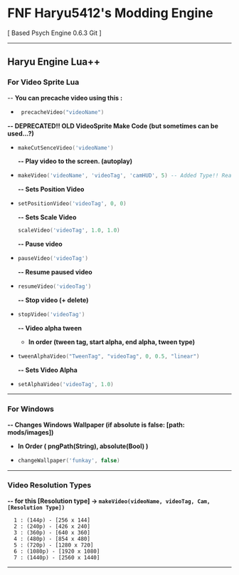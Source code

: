# FNF Haryu5412's Modding Engine

[ Based Psych Engine 0.6.3 Git ]

---

## Haryu Engine Lua++

### **For Video Sprite Lua**

   -- **You can precache video using this :**
   - ```lua
      precacheVideo("videoName")
      ```

  **-- DEPRECATED!! OLD VideoSprite Make Code (but sometimes can be used...?)**

- ```lua
  makeCutSenceVideo('videoName')
  ```

  **-- Play video to the screen. (autoplay)**

- ```lua
  makeVideo('videoName', 'videoTag', 'camHUD', 5) -- Added Type!! Read resolution types
  ```

  **-- Sets Position Video**  

- ```lua
  setPositionVideo('videoTag', 0, 0)
  ```

  **-- Sets Scale Video**

  ```lua
  scaleVideo('videoTag', 1.0, 1.0)
  ```

  **-- Pause video**  

- ```lua
  pauseVideo('videoTag')
  ```

  **-- Resume paused video**

- ```lua
  resumeVideo('videoTag')
  ```

  **-- Stop video (+ delete)**

- ```lua
  stopVideo('videoTag')
  ```

  **-- Video alpha tween**
  - **In order (tween tag, start alpha, end alpha, tween type)**

- ```lua
  tweenAlphaVideo("TweenTag", "videoTag", 0, 0.5, "linear")
  ```

  **-- Sets Video Alpha**

- ```lua
  setAlphaVideo('videoTag', 1.0)
  ```

---

### **For Windows**

  **-- Changes Windows Wallpaper (if absolute is false: [path: mods/images])**

- **In Order ( pngPath(String), absolute(Bool) )**

- ```lua
  changeWallpaper('funkay', false)
  ```

---

### **Video Resolution Types**

  **-- for this [Resolution type] -> ```makeVideo(videoName, videoTag, Cam, [Resolution Type])```**

```
  1 : (144p) - [256 x 144]
  2 : (240p) - [426 x 240]
  3 : (360p) - [640 x 360]
  4 : (480p) - [854 x 480]
  5 : (720p) - [1280 x 720]
  6 : (1080p) - [1920 x 1080]
  7 : (1440p) - [2560 x 1440]
```

---
